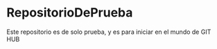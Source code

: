 RepositorioDePrueba
===================

Este repositorio es de solo prueba, y es para iniciar en el mundo de GIT HUB

